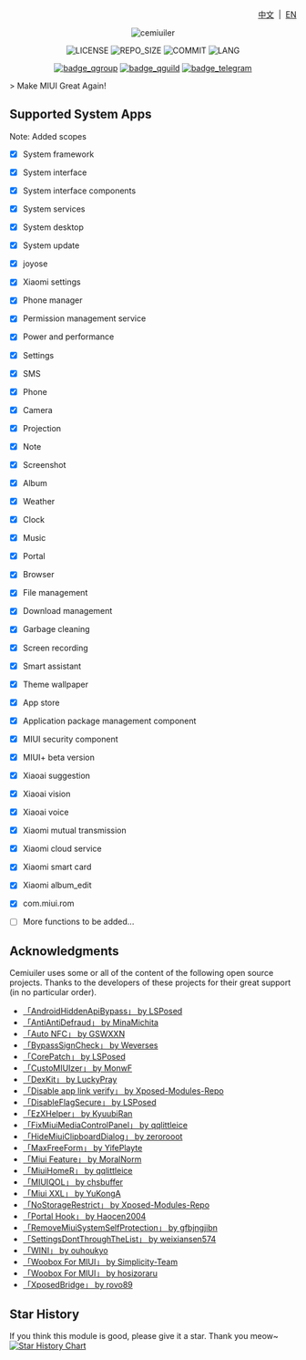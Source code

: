 <div align="right">
<a href="/README.md">中文</a> &nbsp;|&nbsp;
<a href="/README_en-US.md">EN</a>
</div>

<div align="center">

![cemiuiler](https://socialify.git.ci/sevtinge/cemiuiler/image?description=1&font=Jost&forks=1&issues=1&language=1&name=1&owner=1&pattern=Plus&pulls=1&stargazers=1&theme=Auto)

![LICENSE](https://img.shields.io/github/license/Sevtinge/Cemiuiler?style=flat-square)
![REPO_SIZE](https://img.shields.io/github/repo-size/Sevtinge/Cemiuiler?style=flat-square)
![COMMIT](https://img.shields.io/github/last-commit/Sevtinge/Cemiuiler?style=flat-square)
![LANG](https://img.shields.io/badge/language-Java-7F52FF?style=flat-square)

[![badge_qgroup]][qgroup_url]
[![badge_qguild]][qguild_url]
[![badge_telegram]][telegram_url]


</div>
> Make MIUI Great Again!

## Supported System Apps

Note: Added scopes
- [x] System framework
- [x] System interface
- [x] System interface components
- [x] System services
- [x] System desktop
- [x] System update
- [x] joyose
- [x] Xiaomi settings
- [x] Phone manager
- [x] Permission management service
- [x] Power and performance
- [x] Settings
- [x] SMS
- [x] Phone
- [x] Camera
- [x] Projection
- [x] Note
- [x] Screenshot
- [x] Album
- [x] Weather
- [x] Clock
- [x] Music
- [x] Portal
- [x] Browser
- [x] File management
- [x] Download management
- [x] Garbage cleaning
- [x] Screen recording
- [x] Smart assistant
- [x] Theme wallpaper
- [x] App store
- [x] Application package management component
- [x] MIUI security component
- [x] MIUI+ beta version
- [x] Xiaoai suggestion
- [x] Xiaoai vision
- [x] Xiaoai voice
- [x] Xiaomi mutual transmission
- [x] Xiaomi cloud service
- [x] Xiaomi smart card
- [x] Xiaomi album_edit
- [x] com.miui.rom
- [ ] More functions to be added...


## Acknowledgments

Cemiuiler uses some or all of the content of the following open source projects. Thanks to the developers of these projects for their great support (in no particular order).

- [「AndroidHiddenApiBypass」 by LSPosed](https://github.com/LSPosed/AndroidHiddenApiBypass)
- [「AntiAntiDefraud」 by MinaMichita](https://github.com/MinaMichita/AntiAntiDefraud)
- [「Auto NFC」 by GSWXXN](https://github.com/GSWXXN/AutoNFC)
- [「BypassSignCheck」 by Weverses](https://github.com/Weverses/BypassSignCheck)
- [「CorePatch」 by LSPosed](https://github.com/LSPosed/CorePatch)
- [「CustoMIUIzer」 by MonwF](https://github.com/MonwF/customiuizer)
- [「DexKit」 by LuckyPray](https://github.com/LuckyPray/DexKit)
- [「Disable app link verify」 by Xposed-Modules-Repo](https://github.com/Xposed-Modules-Repo/io.github.tehcneko.applinkverify)
- [「DisableFlagSecure」 by LSPosed](https://github.com/LSPosed/DisableFlagSecure)
- [「EzXHelper」 by KyuubiRan](https://github.com/KyuubiRan/EzXHelper)
- [「FixMiuiMediaControlPanel」 by qqlittleice](https://github.com/qqlittleice/FixMiuiMediaControlPanel)
- [「HideMiuiClipboardDialog」 by zerorooot](https://github.com/zerorooot/HideMiuiClipboardDialog)
- [「MaxFreeForm」 by YifePlayte](https://github.com/YifePlayte/MaxFreeForm)
- [「Miui Feature」 by MoralNorm](https://github.com/moralnorm/miui_feature)
- [「MiuiHomeR」 by qqlittleice](https://github.com/qqlittleice/MiuiHome_R)
- [「MIUIQOL」 by chsbuffer](https://github.com/chsbuffer/MIUIQOL)
- [「Miui XXL」 by YuKongA](https://github.com/YuKongA/Miui_XXL)
- [「NoStorageRestrict」 by Xposed-Modules-Repo](https://github.com/Xposed-Modules-Repo/com.github.dan.nostoragerestrict)
- [「Portal Hook」 by Haocen2004](https://github.com/Haocen2004/PortalHook)
- [「RemoveMiuiSystemSelfProtection」 by gfbjngjibn](https://github.com/gfbjngjibn/RemoveMiuiSystemSelfProtection)
- [「SettingsDontThroughTheList」 by weixiansen574](https://github.com/weixiansen574/settingsdontthroughthelist)
- [「WINI」 by ouhoukyo](https://github.com/ouhoukyo/WINI)
- [「Woobox For MIUI」 by Simplicity-Team](https://github.com/Simplicity-Team/WooBoxForMIUI)
- [「Woobox For MIUI」 by hosizoraru](https://github.com/hosizoraru/WooBoxForMIUI)
- [「XposedBridge」 by rovo89](https://github.com/rovo89/XposedBridge)

[qgroup_url]: https://jq.qq.com/?_wv=1027&k=TedCJq8V
[badge_qgroup]: https://img.shields.io/badge/QQ-group-4DB8FF?style=for-the-badge&logo=tencentqq
[qguild_url]: https://t.me/cemiuiler_insider_preview
[badge_qguild]: https://img.shields.io/badge/QQ-channel-4991D3?style=for-the-badge&logo=tencentqq
[telegram_url]: https://t.me/cemiuiler_insider_preview
[badge_telegram]: https://img.shields.io/badge/dynamic/json?style=for-the-badge&color=2CA5E0&label=Telegram&logo=telegram&query=%24.data.totalSubs&url=https%3A%2F%2Fapi.spencerwoo.com%2Fsubstats%2F%3Fsource%3Dtelegram%26queryKey%3Dcemiuiler_insider_preview


## Star History
If you think this module is good, please give it a star. Thank you meow~
[![Star History Chart](https://api.star-history.com/svg?repos=Sevtinge/Cemiuiler&type=Date)](https://star-history.com/#Sevtinge/Cemiuiler&Date)